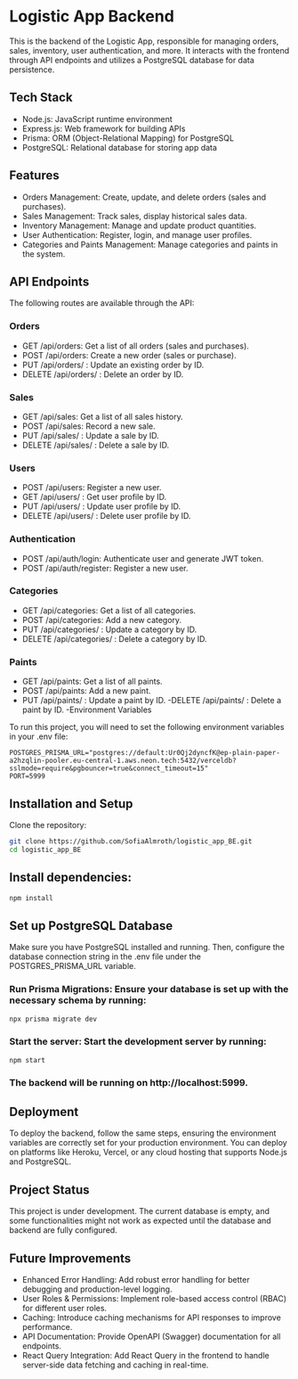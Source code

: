 # Logistic App Backend
This is the backend of the Logistic App, responsible for managing orders, sales, inventory, user authentication, and more. It interacts with the frontend through API endpoints and utilizes a PostgreSQL database for data persistence.

## Tech Stack
- Node.js: JavaScript runtime environment
- Express.js: Web framework for building APIs
- Prisma: ORM (Object-Relational Mapping) for PostgreSQL
- PostgreSQL: Relational database for storing app data

## Features
- Orders Management: Create, update, and delete orders (sales and purchases).
- Sales Management: Track sales, display historical sales data.
- Inventory Management: Manage and update product quantities.
- User Authentication: Register, login, and manage user profiles.
- Categories and Paints Management: Manage categories and paints in the system.

## API Endpoints
The following routes are available through the API:

### Orders
- GET /api/orders: Get a list of all orders (sales and purchases).
- POST /api/orders: Create a new order (sales or purchase).
- PUT /api/orders/
: Update an existing order by ID.
- DELETE /api/orders/
: Delete an order by ID.
### Sales
- GET /api/sales: Get a list of all sales history.
- POST /api/sales: Record a new sale.
- PUT /api/sales/
: Update a sale by ID.
- DELETE /api/sales/
: Delete a sale by ID.
### Users
- POST /api/users: Register a new user.
- GET /api/users/
: Get user profile by ID.
- PUT /api/users/
: Update user profile by ID.
- DELETE /api/users/
: Delete user profile by ID.
### Authentication
- POST /api/auth/login: Authenticate user and generate JWT token.
- POST /api/auth/register: Register a new user.
### Categories
- GET /api/categories: Get a list of all categories.
- POST /api/categories: Add a new category.
- PUT /api/categories/
: Update a category by ID.
- DELETE /api/categories/
: Delete a category by ID.
### Paints
- GET /api/paints: Get a list of all paints.
- POST /api/paints: Add a new paint.
- PUT /api/paints/
: Update a paint by ID.
 -DELETE /api/paints/
: Delete a paint by ID.
 -Environment Variables

To run this project, you will need to set the following environment variables in your .env file:

```env
POSTGRES_PRISMA_URL="postgres://default:Ur0Qj2dyncfK@ep-plain-paper-a2hzqlin-pooler.eu-central-1.aws.neon.tech:5432/verceldb?sslmode=require&pgbouncer=true&connect_timeout=15"
PORT=5999
```

## Installation and Setup
Clone the repository:

```bash
git clone https://github.com/SofiaAlmroth/logistic_app_BE.git
cd logistic_app_BE
```

## Install dependencies:
```bash
npm install
```

## Set up PostgreSQL Database
Make sure you have PostgreSQL installed and running. Then, configure the database connection string in the .env file under the POSTGRES_PRISMA_URL variable.

### Run Prisma Migrations: Ensure your database is set up with the necessary schema by running:
```bash
npx prisma migrate dev
```

### Start the server: Start the development server by running:
```bash
npm start
```

### The backend will be running on http://localhost:5999.

## Deployment
To deploy the backend, follow the same steps, ensuring the environment variables are correctly set for your production environment. You can deploy on platforms like Heroku, Vercel, or any cloud hosting that supports Node.js and PostgreSQL.

## Project Status
This project is under development. The current database is empty, and some functionalities might not work as expected until the database and backend are fully configured.

## Future Improvements
- Enhanced Error Handling: Add robust error handling for better debugging and production-level logging.
- User Roles & Permissions: Implement role-based access control (RBAC) for different user roles.
- Caching: Introduce caching mechanisms for API responses to improve performance.
- API Documentation: Provide OpenAPI (Swagger) documentation for all endpoints.
- React Query Integration: Add React Query in the frontend to handle server-side data fetching and caching in real-time.
